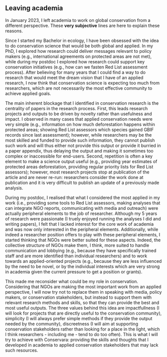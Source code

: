 ## Leaving academia

In January 2023, I left academia to work on global conservation from a different perspective. These **very subjective** lines are here to explain these reasons.

Since I started my Bachelor in ecology, I have been obsessed with the idea to do conservation science that would be both global and applied. In my PhD, I explored how research could deliver messages relevant to policy makers (e.g., international agreements on protected areas are not met), while during my postdoc I explored how research could support key conservation initiatives (e.g., how can we fasten Red List assessment process). After believing for many years that I could find a way to do research that would meet the dream vision that I have of an applied research, I now think that conservation science is expecting too much from researchers, which are not necessarily the most effective community to achieve applied goals.

The main inherent blockage that I identified in conservation research is the centrality of papers in the research process. First, this leads research projects and outputs to be driven by novelty rather than usefulness and impact. I observed in many cases that applied conservation needs were very simple (e.g., information on how much deforestation happens within protected areas; showing Red List assessors which species gained GBIF records since last assessment); however, while researchers may be the most skilled and funded to provide such information, they cannot publish such work and will thus either not provide this output or provide it burried in a paper appendix, thus delaying the output and making it sometimes too complex or inaccessible for end-users. Second, repetition is often a key element to make a science output useful (e.g., providing year estimates of protected areas deforestation, providing regular priority lists for Red List assessors); however, most research projects stop at publication of the article and are never re-run: researchers consider the work done at publication and it is very difficult to publish an update of a previously made analysis.

During my postdoc, I realised that what I considered the most applied in my work (i.e., providing some tools to Red List assessors, making analyses that can integrate NGO reports, communicating with media and outreach) were actually peripheral elements to the job of researcher. Although my 5 years of research were passionate (I truely enjoyed running the analyses I did and writing papers), I felt that I lacked interest for the core work of academia and was now only interested in the peripheral elements. Additionally, while indeed a researcher position offers to play with these peripheral elements, I started thinking that NGOs were better suited for these aspects. Indeed, the collective structure of NGOs make them, I think, more suited to handle communication and lobbying (e.g., because they have specifically trained staff and are more identified than individual researchers) and to work towards an applied-oriented projects (e.g., because they are less influenced by the need to be novel, or by the individual interests which are very strong in academia given the current pressure to get a position or grants).

This made me reconsider what could be my role in conservation. Considering that NGOs are making the most important work from an applied perspective, I will now try not to replace them in speaking with media, policy makers, or conservation stakeholders, but instead to support them with relevant research methods and skills, so that they can provide the best and most useful outputs. The three values behind this idea are impactfullness (I will look for projects that are directly useful to the conservation community), simplicity (I will always prefer simple methods if they provide the output needed by the community), discreetness (I will aim at supporting conservation stakeholders rather than looking for a place in the light, which I think researchers - including me - tend to do too often). This is what I will try to achieve with Conservara: providing the skills and thoughts that I developed in academia to applied conservation stakeholders that may lack such resources.

